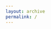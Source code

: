 ```yaml
---
layout: archive
permalink: /
---
```



<!-- <div class="tiles">
{% for post in site.posts %}
	{% include post-grid.html %}
{% endfor %}
</div>
<!-- /.tiles -->



